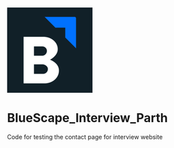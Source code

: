 ![](images/logo.png)
# BlueScape_Interview_Parth
Code for testing the contact page for interview website

